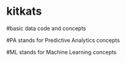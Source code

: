 # kitkats
#basic data code and concepts

#PA stands for Predictive Analytics concepts

#ML stands for Machine Learning concepts
